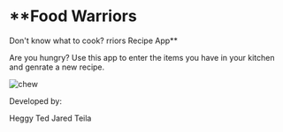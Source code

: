 # **Food Warriors
Don't know what to cook?
rriors Recipe App**

Are you hungry?
Use this app to enter the items you have in your kitchen and genrate a new recipe.


![chew](https://media.giphy.com/media/XbLeWvIwOcd2g/giphy.gif "Grubhub")

Developed by:

Heggy 
Ted
Jared
Teila
